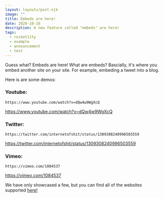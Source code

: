 ```yaml
---
layout: layouts/post.njk
image: ""
title: Embeds are here!
date: 2020-10-16
description: A new feature called "embeds" are here!
tags:
  - rocket11ty
  - example
  - announcement
  - test
---
```


Guess what? Embeds are here!
What are embeds? Bascially, it's where you embed another site on your site. For example, embeding a tweet into a blog.

Here is are some demos:

### Youtube:
```
https://www.youtube.com/watch?v=dQw4w9WgXcQ
```
https://www.youtube.com/watch?v=dQw4w9WgXcQ

### Twitter:
```
https://twitter.com/internetofshit/status/1309308240996503559
```
https://twitter.com/internetofshit/status/1309308240996503559

### Vimeo:
```
https://vimeo.com/1084537
```
https://vimeo.com/1084537

We have only showcased a few, but you can find all of the websites supported [here!](https://www.npmjs.com/package/eleventy-plugin-embed-everything#-supported-services)
